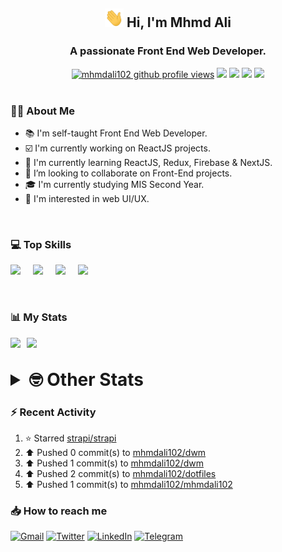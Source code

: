 <h2 align="center"><img src="./Hi.gif" width="30px" height="30px"> Hi, I'm Mhmd Ali</h2>

<h3 align="center">A passionate Front End Web Developer.</h3>

<div align="center">
  <a href="#"><img src="https://komarev.com/ghpvc/?username=mhmdali102&style=for-the-badge&logo=" alt="mhmdali102 github profile views" /></a>
  <a href="https://www.linux.org"><img src="https://img.shields.io/badge/OS-Linux-e06c75?style=for-the-badge&logo=linux" /></a>
	<a href="https://archlinux.org"><img src="https://img.shields.io/badge/DISTRO-Arch-56b6c2?style=for-the-badge&logo=arch-linux" /></a>
	<a href="https://dwm.suckless.org"><img src="https://img.shields.io/badge/WM-DWM-005577?style=for-the-badge&logo=dwm" /></a>
	<a href="https://neovim.io"><img src="https://img.shields.io/badge/IDE-Neovim-98c379?style=for-the-badge&logo=neovim" /></a>
</div>

<br>

### :man_technologist: About Me

- :books: I'm self-taught Front End Web Developer.
- :ballot_box_with_check: I'm currently working on ReactJS projects.
- :dart: I'm currently learning ReactJS, Redux, Firebase & NextJS.
- :eyes: I’m looking to collaborate on Front-End projects.
- :mortar_board: I'm currently studying MIS Second Year.
- :art: I'm interested in web UI/UX.

<br>

### :computer: Top Skills

<div style="display:flex;">
<img width ='36px' src ='https://raw.githubusercontent.com/rahulbanerjee26/githubAboutMeGenerator/main/icons/html.svg' />
<img width ='36px' src ='https://raw.githubusercontent.com/rahulbanerjee26/githubAboutMeGenerator/main/icons/css.svg' />
<img width ='36px' src ='https://raw.githubusercontent.com/rahulbanerjee26/githubAboutMeGenerator/main/icons/javascript.svg' />
<img width ='36px' src ='https://raw.githubusercontent.com/rahulbanerjee26/githubAboutMeGenerator/main/icons/reactjs.svg' />
</div>

<br>
<br>

### :bar_chart: My Stats

<img src="https://github-readme-stats.vercel.app/api?username=mhmdali102&show_icons=true&locale=en" width="49%" /><span style="display:inline-block;width:2%"></span><img src="https://github-readme-streak-stats.herokuapp.com/?user=mhmdali102&" width="49%" />

<br>

<details>
<summary style="font-size: 1.75rem; font-weight: bold;"><strong style="font-size: 1.75rem; font-weight: bold;"> 🤓 Other Stats </strong></summary>
<br>

<!--START_SECTION:waka-->
![Lines of code](https://img.shields.io/badge/From%20Hello%20World%20I%27ve%20Written-232%20Thousand%20lines%20of%20code-blue)

**🐱 My GitHub Data** 

> 🏆 607 Contributions in the Year 2022
 > 
> 📦 331.0 kB Used in GitHub's Storage 
 > 
> 💼 Opted to Hire
 > 
> 📜 18 Public Repositories 
 > 
> 🔑 6 Private Repositories  
 > 
**I'm a Night 🦉** 

```text
🌞 Morning    78 commits     ██░░░░░░░░░░░░░░░░░░░░░░░   9.54% 
🌆 Daytime    183 commits    █████░░░░░░░░░░░░░░░░░░░░   22.37% 
🌃 Evening    346 commits    ██████████░░░░░░░░░░░░░░░   42.3% 
🌙 Night      211 commits    ██████░░░░░░░░░░░░░░░░░░░   25.79%

```
📅 **I'm Most Productive on Monday** 

```text
Monday       163 commits    █████░░░░░░░░░░░░░░░░░░░░   19.93% 
Tuesday      102 commits    ███░░░░░░░░░░░░░░░░░░░░░░   12.47% 
Wednesday    113 commits    ███░░░░░░░░░░░░░░░░░░░░░░   13.81% 
Thursday     89 commits     ██░░░░░░░░░░░░░░░░░░░░░░░   10.88% 
Friday       88 commits     ██░░░░░░░░░░░░░░░░░░░░░░░   10.76% 
Saturday     120 commits    ███░░░░░░░░░░░░░░░░░░░░░░   14.67% 
Sunday       143 commits    ████░░░░░░░░░░░░░░░░░░░░░   17.48%

```


📊 **This Week I Spent My Time On** 

```text
⌚︎ Time Zone: Asia/Beirut

💬 Programming Languages: 
JavaScript               6 hrs 31 mins       ████████░░░░░░░░░░░░░░░░░   33.38% 
TypeScript               6 hrs 18 mins       ████████░░░░░░░░░░░░░░░░░   32.27% 
sh                       1 hr 52 mins        ██░░░░░░░░░░░░░░░░░░░░░░░   9.62% 
C                        1 hr 29 mins        ██░░░░░░░░░░░░░░░░░░░░░░░   7.61% 
Lua                      59 mins             █░░░░░░░░░░░░░░░░░░░░░░░░   5.05%

🔥 Editors: 
Neovim                   18 hrs 9 mins       █████████████████████████   100.0%

🐱‍💻 Projects: 
xerolinux.xyz            7 hrs 5 mins        █████████░░░░░░░░░░░░░░░░   36.16% 
NextJS                   6 hrs 42 mins       ████████░░░░░░░░░░░░░░░░░   34.19% 
mhmdali102               3 hrs 50 mins       █████░░░░░░░░░░░░░░░░░░░░   19.55% 
dwm                      1 hr 29 mins        ██░░░░░░░░░░░░░░░░░░░░░░░   7.58% 
Frontend-challenges      22 mins             ░░░░░░░░░░░░░░░░░░░░░░░░░   1.87%

💻 Operating System: 
Linux                    18 hrs 9 mins       █████████████████████████   100.0%

```

**I Mostly Code in JavaScript** 

```text
JavaScript               12 repos            ██████████████░░░░░░░░░░░   57.14% 
Python                   3 repos             ███░░░░░░░░░░░░░░░░░░░░░░   14.29% 
HTML                     1 repo              █░░░░░░░░░░░░░░░░░░░░░░░░   4.76% 
PHP                      1 repo              █░░░░░░░░░░░░░░░░░░░░░░░░   4.76% 
CSS                      1 repo              █░░░░░░░░░░░░░░░░░░░░░░░░   4.76%

```



 Last Updated on 15/08/2022 18:49:52 UTC
<!--END_SECTION:waka-->

</details>

### :zap: Recent Activity

<!--RECENT_ACTIVITY:start-->
1. ⭐ Starred [strapi/strapi](https://github.com/strapi/strapi)
2. ⬆️ Pushed 0 commit(s) to [mhmdali102/dwm](https://github.com/mhmdali102/dwm)
3. ⬆️ Pushed 1 commit(s) to [mhmdali102/dwm](https://github.com/mhmdali102/dwm)
4. ⬆️ Pushed 2 commit(s) to [mhmdali102/dotfiles](https://github.com/mhmdali102/dotfiles)
5. ⬆️ Pushed 1 commit(s) to [mhmdali102/mhmdali102](https://github.com/mhmdali102/mhmdali102)
<!--RECENT_ACTIVITY:end-->

### :inbox_tray: How to reach me

[![Gmail](https://img.shields.io/badge/Gmail-D14836?style=for-the-badge&logo=gmail&logoColor=white)](mailto:mhmdalihsen102@gmail.com)
[![Twitter](https://img.shields.io/badge/Twitter-1DA1F2?style=for-the-badge&logo=twitter&logoColor=white)](https://twitter.com/MhmdAliHsen)
[![LinkedIn](https://img.shields.io/badge/LinkedIn-0077B5?style=for-the-badge&logo=linkedin&logoColor=white)](https://www.linkedin.com/in/mhmd-ali-hsen-66b0671b7/)
[![Telegram](https://img.shields.io/badge/Telegram-2CA5E0?style=for-the-badge&logo=telegram&logoColor=white&bgColor=black)](https://t.me/mhmdalihsen)
